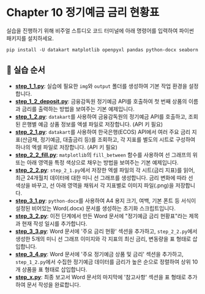# Chapter 10 정기예금 금리 현황표

실습을 진행하기 위해 비주얼 스튜디오 코드 터미널에 아래 명령어를 입력하여 파이썬 패키지를 설치하세요.

```shell
pip install -U datakart matplotlib openpyxl pandas python-docx seaborn
```

## 🚀 실습 순서
*   **[step_1_1.py](step_1_1.py)**: 실습에 필요한 `img`와 `output` 폴더를 생성하여 기본 작업 환경을 설정합니다.
*   **[step_1_2_deposit.py](step_1_2_deposit.py)**: 금융감독원 정기예금 API를 호출하여 첫 번째 상품의 이름과 금리를 출력하는 방법을 보여주는 기본 예제입니다.
*   **[step_1_2.py](step_1_2.py)**: `datakart`를 사용하여 금융감독원의 정기예금 API를 호출하고, 조회된 은행별 예금 상품 정보를 엑셀 파일로 저장합니다. (API 키 필요)
*   **[step_2_1.py](step_2_1.py)**: `datakart`를 사용하여 한국은행(ECOS) API에서 여러 주요 금리 지표(산금채, 정기예금, 대출금리 등)를 조회하고, 각 지표를 별도의 시트로 구성하여 하나의 엑셀 파일로 저장합니다. (API 키 필요)
*   **[step_2_2_fill.py](step_2_2_fill.py)**: `matplotlib`의 `fill_between` 함수를 사용하여 선 그래프의 위 또는 아래 영역을 특정 색상으로 채우는 방법을 보여주는 기본 예제입니다.
*   **[step_2_2.py](step_2_2.py)**: `step_2_1.py`에서 저장한 엑셀 파일의 각 시트(금리 지표)를 읽어, 최근 24개월치 데이터에 대한 미니 선 그래프를 생성합니다. 금리 변화에 따라 선 색상을 바꾸고, 선 아래 영역을 채워서 각 지표별로 이미지 파일(.png)을 저장합니다.
*   **[step_3_1.py](step_3_1.py)**: `python-docx`를 사용하여 A4 용지 크기, 여백, 기본 폰트 등 서식이 설정된 비어있는 Word(.docx) 문서를 생성하는 초기화 스크립트입니다.
*   **[step_3_2.py](step_3_2.py)**: 이전 단계에서 만든 Word 문서에 "정기예금 금리 현황표"라는 제목과 현재 작성 일시를 추가합니다.
*   **[step_3_3.py](step_3_3.py)**: Word 문서에 '주요 금리 현황' 섹션을 추가하고, `step_2_2.py`에서 생성한 5개의 미니 선 그래프 이미지와 각 지표의 최신 금리, 변동량을 표 형태로 삽입합니다.
*   **[step_3_4.py](step_3_4.py)**: Word 문서에 '주요 정기예금 상품 및 금리' 섹션을 추가하고, `step_1_2.py`에서 수집한 정기예금 데이터를 금리가 높은 순으로 정렬하여 상위 10개 상품을 표 형태로 삽입합니다.
*   **[step_x.py](step_x.py)**: 최종 보고서 Word 문서의 마지막에 '참고사항' 섹션을 표 형태로 추가하여 문서 작성을 완료합니다.